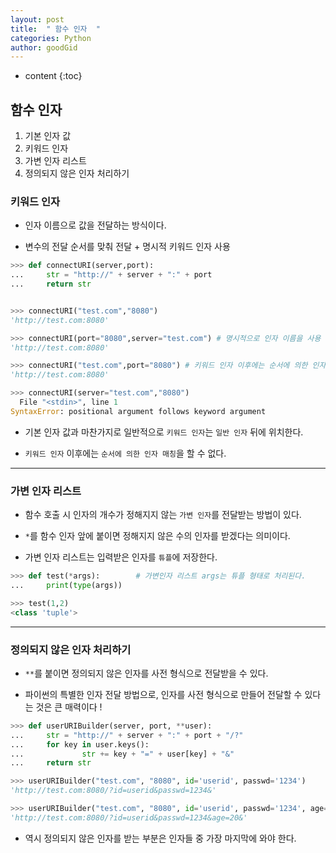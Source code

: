 ```yaml
---
layout: post
title:  " 함수 인자  "
categories: Python
author: goodGid
---
```

* content
{:toc}


## 함수 인자

1. 기본 인자 값
2. 키워드 인자
3. 가변 인자 리스트
4. 정의되지 않은 인자 처리하기


### 키워드 인자 
* 인자 이름으로 값을 전달하는 방식이다.

* 변수의 전달 순서를 맞춰 전달 + 명시적 키워드 인자 사용

``` python
>>> def connectURI(server,port):
...     str = "http://" + server + ":" + port
...     return str


>>> connectURI("test.com","8080")
'http://test.com:8080'

>>> connectURI(port="8080",server="test.com") # 명시적으로 인자 이름을 사용
'http://test.com:8080'

>>> connectURI("test.com",port="8080") # 키워드 인자 이후에는 순서에 의한 인자 매칭을 시도
'http://test.com:8080'

>>> connectURI(server="test.com","8080")
  File "<stdin>", line 1
SyntaxError: positional argument follows keyword argument
```

* 기본 인자 값과 마찬가지로 일반적으로 `키워드 인자`는 `일반 인자` 뒤에 위치한다.

* `키워드 인자` 이후에는 `순서에 의한 인자 매칭`을 할 수 없다.


---

### 가변 인자 리스트

* 함수 호출 시 인자의 개수가 정해지지 않는 `가변 인자`를 전달받는 방법이 있다.

* `*`를 함수 인자 앞에 붙이면 정해지지 않은 수의 인자를 받겠다는 의미이다.

* 가변 인자 리스트는 입력받은 인자를 `튜플`에 저장한다.




``` python
>>> def test(*args):        # 가변인자 리스트 args는 튜플 형태로 처리된다.
...     print(type(args))

>>> test(1,2)
<class 'tuple'>
```

---

### 정의되지 않은 인자 처리하기

* `**`를 붙이면 정의되지 않은 인자를 사전 형식으로 전달받을 수 있다.

* 파이썬의 특별한 인자 전달 방법으로, 인자를 사전 형식으로 만들어 전달할 수 있다는 것은 큰 매력이다 ! 

``` python
>>> def userURIBuilder(server, port, **user):
...     str = "http://" + server + ":" + port + "/?"
...     for key in user.keys():
...             str += key + "=" + user[key] + "&"
...     return str

>>> userURIBuilder("test.com", "8080", id='userid', passwd='1234')
'http://test.com:8080/?id=userid&passwd=1234&'

>>> userURIBuilder("test.com", "8080", id='userid', passwd='1234', age='20')
'http://test.com:8080/?id=userid&passwd=1234&age=20&'

```

* 역시 정의되지 않은 인자를 받는 부분은 인자들 중 가장 마지막에 와야 한다.

